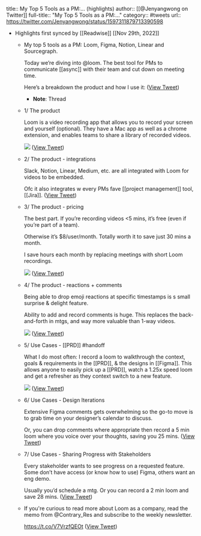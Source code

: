 title:: My Top 5 Tools as a PM:... (highlights)
author:: [[@Jenyangwong on Twitter]]
full-title:: "My Top 5 Tools as a PM:..."
category:: #tweets
url:: https://twitter.com/Jenyangwong/status/1597311879713390598

- Highlights first synced by [[Readwise]] [[Nov 29th, 2022]]
	- My top 5 tools as a PM: Loom, Figma, Notion, Linear and Sourcegraph.
	  
	  Today we’re diving into @loom. The best tool for PMs to communicate [[async]] with their team and cut down on meeting time.
	  
	  Here’s a breakdown the product and how I use it: ([View Tweet](https://twitter.com/Jenyangwong/status/1597311879713390598))
		- **Note**: Thread
	- 1/ The product
	  
	  Loom is a video recording app that allows you to record your screen and yourself (optional). They have a Mac app as well as a chrome extension, and enables teams to share a library of recorded videos. 
	  
	  ![](https://pbs.twimg.com/media/FirKsgbVQAARodv.jpg) ([View Tweet](https://twitter.com/Jenyangwong/status/1597311891574910978))
	- 2/ The product - integrations
	  
	  Slack, Notion, Linear, Medium, etc. are all integrated with Loom for videos to be embedded.
	  
	  Ofc it also integrates w every PMs fave [[project management]] tool, [[Jira]]. ([View Tweet](https://twitter.com/Jenyangwong/status/1597311895043657729))
	- 3/ The product - pricing
	  
	  The best part. If you’re recording videos <5 mins, it’s free (even if you’re part of a team).
	  
	  Otherwise it’s $8/user/month. Totally worth it to save just 30 mins a month.
	  
	  I save hours each month by replacing meetings with short Loom recordings. 
	  
	  ![](https://pbs.twimg.com/media/FirKtPHUYAA2QCQ.jpg) ([View Tweet](https://twitter.com/Jenyangwong/status/1597311902157111296))
	- 4/ The product - reactions + comments
	  
	  Being able to drop emoji reactions at specific timestamps is s small surprise & delight feature.
	  
	  Ability to add and record comments is huge. This replaces the back-and-forth in mtgs, and way more valuable than 1-way videos. 
	  
	  ![](https://pbs.twimg.com/media/FirKtsjUUAIbf3c.jpg) ([View Tweet](https://twitter.com/Jenyangwong/status/1597311910449274880))
	- 5/ Use Cases - [[PRD]] #handoff
	  
	  What I do most often: I record a loom to walkthrough the context, goals & requirements in the [[PRD]], & the designs in [[Figma]]. This allows anyone to easily pick up a [[PRD]], watch a 1.25x speed loom and get a refresher as they context switch to a new feature. 
	  
	  ![](https://pbs.twimg.com/media/FirKuLrVEAAH0-q.jpg) ([View Tweet](https://twitter.com/Jenyangwong/status/1597311917441175552))
	- 6/ Use Cases - Design Iterations
	  
	  Extensive Figma comments gets overwhelming so the go-to move is to grab time on your designer’s calendar to discuss.
	  
	  Or, you can drop comments where appropriate then record a 5 min loom where you voice over your thoughts, saving you 25 mins. ([View Tweet](https://twitter.com/Jenyangwong/status/1597311920234631168))
	- 7/ Use Cases - Sharing Progress with Stakeholders
	  
	  Every stakeholder wants to see progress on a requested feature. Some don’t have access (or know how to use) Figma, others want an eng demo.
	  
	  Usually you’d schedule a mtg. Or you can record a 2 min loom and save 28 mins. ([View Tweet](https://twitter.com/Jenyangwong/status/1597311922742841344))
	- If you're curious to read more about Loom as a company, read the memo from @Contrary_Res and subscribe to the weekly newsletter.
	  
	  https://t.co/V7VrzfQEOt ([View Tweet](https://twitter.com/Jenyangwong/status/1597311925410463746))